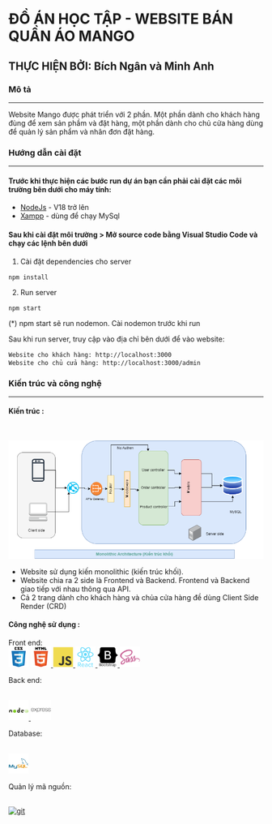 # ĐỒ ÁN HỌC TẬP - WEBSITE BÁN QUẦN ÁO MANGO 
## THỰC HIỆN BỞI: Bích Ngân và Minh Anh

### Mô tả
<hr>
Website Mango được phát triển với 2 phần. Một phần dành cho khách hàng đùng để xem sản phầm và đặt hàng, một phần dành cho chủ cửa hàng dùng để quản lý sản phẩm và nhân đơn đặt hàng.

### Hướng dẫn cài đặt
<hr>

#### Trước khi thực hiện các bước run dự án bạn cần phải cài đặt các môi trường bên dưới cho máy tính:
* [NodeJs](https://nodejs.org/en) - V18 trở lên
* [Xampp](https://www.apachefriends.org/download.html) - dùng để chạy MySql

#### Sau khi cài đặt môi trường > Mở source code bằng Visual Studio Code và chạy các lệnh bên dưới
1. Cài đặt dependencies cho server
```
npm install
```
2. Run server
```
npm start
```
(*) npm start sẽ run nodemon. Cài nodemon trước khi run

Sau khi run server, truy cập vào địa chỉ bên dưới để vào website:
```
Website cho khách hàng: http://localhost:3000
Website cho chủ cửa hàng: http://localhost:3000/admin
```

### Kiến trúc và công nghệ
<hr>

#### Kiến trúc :
<br>

![Kiến trúc website](./images//web_architecture.png)

* Website sử dụng kiến monolithic (kiến trúc khối). 
* Website chia ra 2 side là Frontend và Backend. Frontend và Backend giao tiếp với nhau thông qua API.
* Cả 2 trang dành cho khách hàng và chủa cửa hàng đề dùng Client Side Render (CRD)

#### Công nghệ sử dụng :
Front end:
<br>
<a><img src="https://raw.githubusercontent.com/devicons/devicon/master/icons/css3/css3-original-wordmark.svg" alt="css3" width="40" height="40"/> </a>
<a href="https://www.w3.org/html/" target="_blank" rel="noreferrer"> <img src="https://raw.githubusercontent.com/devicons/devicon/master/icons/html5/html5-original-wordmark.svg" alt="html5" width="40" height="40"/> 
</a>
<a href="https://developer.mozilla.org/en-US/docs/Web/JavaScript" target="_blank" rel="noreferrer"> <img src="https://raw.githubusercontent.com/devicons/devicon/master/icons/javascript/javascript-original.svg" alt="javascript" width="40" height="40"/> </a>
<a href="https://reactjs.org/" target="_blank" rel="noreferrer"> <img src="https://raw.githubusercontent.com/devicons/devicon/master/icons/react/react-original-wordmark.svg" alt="react" width="40" height="40"/> 
<a href="https://getbootstrap.com" target="_blank" rel="noreferrer"> <img src="https://raw.githubusercontent.com/devicons/devicon/master/icons/bootstrap/bootstrap-plain-wordmark.svg" alt="bootstrap" width="40" height="40"/> 
<a href="https://sass-lang.com" target="_blank" rel="noreferrer"> <img src="https://raw.githubusercontent.com/devicons/devicon/master/icons/sass/sass-original.svg" alt="sass" width="40" height="40"/> 
</a> 

Back end:

<br>
<a href="https://nodejs.org" target="_blank" rel="noreferrer"> <img src="https://raw.githubusercontent.com/devicons/devicon/master/icons/nodejs/nodejs-original-wordmark.svg" alt="nodejs" width="40" height="40"/> 
</a>   
<a href="https://expressjs.com" target="_blank" rel="noreferrer"> <img src="https://raw.githubusercontent.com/devicons/devicon/master/icons/express/express-original-wordmark.svg" alt="express" width="40" height="40"/> 
</a> 

Database:

<br>
<a href="https://www.mysql.com/" target="_blank" rel="noreferrer"> <img src="https://raw.githubusercontent.com/devicons/devicon/master/icons/mysql/mysql-original-wordmark.svg" alt="mysql" width="40" height="40"/> 
</a> 

Quản lý mã nguồn:

<br>
<a href="https://git-scm.com/" target="_blank" rel="noreferrer"> <img src="https://www.vectorlogo.zone/logos/git-scm/git-scm-icon.svg" alt="git" width="40" height="40"/> 
</a> 